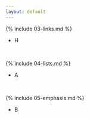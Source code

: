 ```yaml
---
layout: default
---
```


{% include 03-links.md %}
 - H
<br>

{% include 04-lists.md %}
 - A
<br>

{% include 05-emphasis.md %}
 - B
